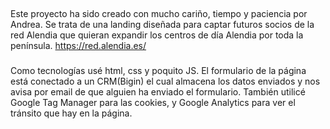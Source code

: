 ##

Este proyecto ha sido creado con mucho cariño, tiempo y paciencia por Andrea.
Se trata de una landing diseñada para captar futuros socios de la red Alendia que quieran expandir los centros de día Alendia por toda la península. https://red.alendia.es/

###

Como tecnologías usé html, css y poquito JS.
El formulario de la página está conectado a un CRM(Bigin) el cual almacena los datos enviados y nos avisa por email de que alguien ha enviado el formulario.
También utilicé Google Tag Manager para las cookies, y Google Analytics para ver el tránsito que hay en la página.

